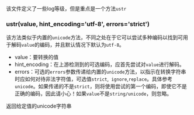该文件定义了一些log等级，但是重点是一个方法`ustr`

### ustr(value, hint_encoding='utf-8', errors='strict')

该方法类似于内置的`unicode`方法，不同之处在于它可以尝试多种编码以找到可用于解码`value`的编码，并且默认情况下默认为`utf-8`。

- value：要转换的值
- hint_encoding：在上游检测到的可选编码，应首先尝试对`value`进行解码。
- errors：可选的`errors`参数传递给内置的`unicode`方法，以指示在转换字符串时应如何对待非法字符值，可选值`strict`,` ignore`,`replace`。具体参考`unicode`。如果传递的不是`strict`，则将使用尝试的第一个编码，即使它不是正确的编码，因此请小心！如果`value`不是`string/unicode`，则忽略。

返回给定值的unicode字符串